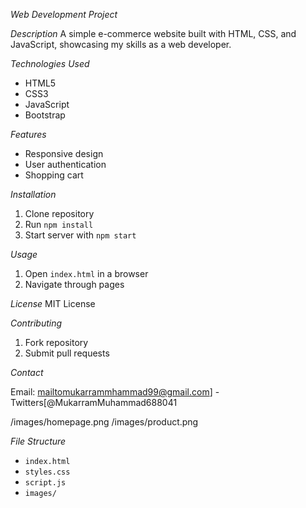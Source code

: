 
*Web Development Project*


*Description*
A simple e-commerce website built with HTML, CSS, and JavaScript, showcasing my skills as a web developer.


*Technologies Used*

- HTML5
- CSS3
- JavaScript
- Bootstrap


*Features*

- Responsive design
- User authentication
- Shopping cart


*Installation*

1. Clone repository
2. Run `npm install`
3. Start server with `npm start`


*Usage*

1. Open `index.html` in a browser
2. Navigate through pages


*License*
MIT License


*Contributing*

1. Fork repository
2. Submit pull requests


*Contact*

Email: mailtomukarrammhammad99@gmail.com]
-Twitters[@MukarramMuhammad688041  



/images/homepage.png
/images/product.png


*File Structure*

- `index.html`
- `styles.css`
- `script.js`
- `images/`
